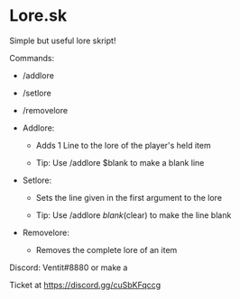 # Lore.sk

Simple but useful lore skript!

Commands:

 - /addlore <lore>

 - /setlore <line> <lore>

 - /removelore

  

- Addlore:

  - Adds 1 Line to the lore of the player's held item

  - Tip: Use /addlore $blank to make a blank line

- Setlore:

  - Sets the line given in the first argument to the lore

  - Tip: Use /addlore $blank ($clear) to make the line blank

- Removelore:

  - Removes the complete lore of an item

Discord: Ventit#8880 or make a

Ticket at https://discord.gg/cuSbKFqccg 
